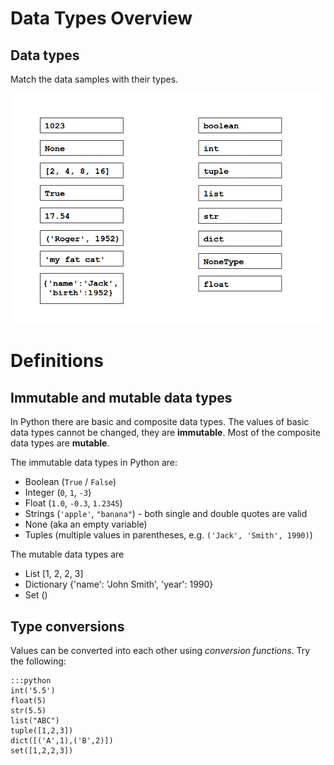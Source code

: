 
# Data Types Overview

## Data types

Match the data samples with their types.

![datatype exercise](datatypes.png)

# Definitions

## Immutable and mutable data types

In Python there are basic and composite data types. The values of basic data types cannot be changed, they are **immutable**. Most of the composite data types are **mutable**.

The immutable data types in Python are:

* Boolean (`True` / `False`)
* Integer (`0`, `1`, `-3`)
* Float (`1.0`, `-0.3`, `1.2345`)
* Strings (`'apple'`, `"banana"`) - both single and double quotes are valid
* None (aka an empty variable)
* Tuples (multiple values in parentheses, e.g. `('Jack', 'Smith', 1990)`)

The mutable data types are

* List [1, 2, 2, 3]
* Dictionary {'name': 'John Smith', 'year': 1990}
* Set ()

## Type conversions

Values can be converted into each other using *conversion functions*. Try the following:

    :::python
    int('5.5')
    float(5)
    str(5.5)
    list("ABC")
    tuple([1,2,3])
    dict([('A',1),('B',2)])
    set([1,2,2,3])
